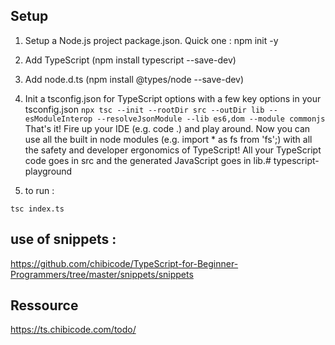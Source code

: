 ## Setup

1. Setup a Node.js project package.json. Quick one : npm init -y
2. Add TypeScript (npm install typescript --save-dev)
3. Add node.d.ts (npm install @types/node --save-dev)
4. Init a tsconfig.json for TypeScript options with a few key options in your tsconfig.json
   `npx tsc --init --rootDir src --outDir lib --esModuleInterop --resolveJsonModule --lib es6,dom --module commonjs`
   That's it! Fire up your IDE (e.g. code .) and play around. Now you can use all the built in node modules (e.g. import \* as fs from 'fs';) with all the safety and developer ergonomics of TypeScript!
   All your TypeScript code goes in src and the generated JavaScript goes in lib.# typescript-playground

5. to run :

```tsc index.ts```


## use of snippets :

https://github.com/chibicode/TypeScript-for-Beginner-Programmers/tree/master/snippets/snippets

## Ressource

https://ts.chibicode.com/todo/